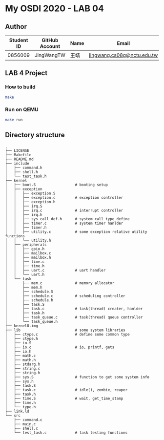 # My OSDI 2020 - LAB 04

## Author

| Student ID | GitHub Account | Name | Email                      |
| -----------| -------------- | ---- | -------------------------- |
| 0856009    | JingWangTW     | 王靖  | jingwang.cs08g@nctu.edu.tw |

## LAB 4 Project

### How to build
```bash
make
```

### Run on QEMU
```bash
make run 
```

## Directory structure
```
.
├── LICENSE
├── Makefile
├── README.md
├── include
│   ├── command.h
│   ├── shell.h
│   └── test_task.h
├── kernel
│   ├── boot.S                  # booting setup
│   ├── exception
│   │   ├── exception.S
│   │   ├── exception.c         # exception controller
│   │   ├── exception.h
│   │   ├── irq.S
│   │   ├── irq.c               # interrupt controller
│   │   ├── irq.h
│   │   ├── sys_call_def.h      # system call type define
│   │   ├── timer.c             # system timer hanlder
│   │   ├── timer.h
│   │   ├── utility.c           # some exception relative utility functions
│   │   └── utility.h
│   ├── peripherals
│   │   ├── gpio.h
│   │   ├── mailbox.c
│   │   ├── mailbox.h
│   │   ├── time.c
│   │   ├── time.h
│   │   ├── uart.c              # uart handler
│   │   └── uart.h
│   └── task
│       ├── mem.c               # memory allocator
│       ├── mem.h
│       ├── schedule.S
│       ├── schedule.c          # scheduling controller
│       ├── schedule.h
│       ├── task.S
│       ├── task.c              # task(thread) creater, hanlder
│       ├── task.h
│       ├── task_queue.c        # task(thread) queue controller
│       └── task_queue.h
├── kernel8.img
├── lib                         # some system libraries
│   ├── ctype.c                 # define some common type
│   ├── ctype.h
│   ├── io.S
│   ├── io.c                    # io, printf, gets
│   ├── io.h
│   ├── math.c
│   ├── math.h
│   ├── stdarg.h
│   ├── string.c
│   ├── string.h
│   ├── sys.S                   # function to get some system info
│   ├── sys.h
│   ├── task.S
│   ├── task.c                  # idle(), zombie, reaper
│   ├── task.h
│   ├── time.S                  # wait, get_time_stamp
│   ├── time.h
│   └── type.h
├── link.ld
└── src
    ├── command.c
    ├── main.c
    ├── shell.c
    └── test_task.c             # task testing functions
```